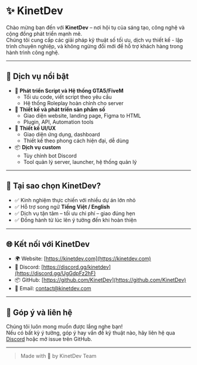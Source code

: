 # ✨ KinetDev

Chào mừng bạn đến với **KinetDev** – nơi hội tụ của sáng tạo, công nghệ và cộng đồng phát triển mạnh mẽ.  
Chúng tôi cung cấp các giải pháp kỹ thuật số tối ưu, dịch vụ thiết kế - lập trình chuyên nghiệp, và không ngừng đổi mới để hỗ trợ khách hàng trong hành trình công nghệ.

---

## 🚀 Dịch vụ nổi bật

- 🔧 **Phát triển Script và Hệ thống GTA5/FiveM**
  - Tối ưu code, viết script theo yêu cầu
  - Hệ thống Roleplay hoàn chỉnh cho server
- 🛒 **Thiết kế và phát triển sản phẩm số**
  - Giao diện website, landing page, Figma to HTML
  - Plugin, API, Automation tools
- 🎨 **Thiết kế UI/UX**
  - Giao diện ứng dụng, dashboard
  - Thiết kế theo phong cách hiện đại, dễ dùng
- 📦 **Dịch vụ custom**
  - Tùy chỉnh bot Discord
  - Tool quản lý server, launcher, hệ thống quản lý

---

## 📌 Tại sao chọn KinetDev?

- ✅ Kinh nghiệm thực chiến với nhiều dự án lớn nhỏ
- ✅ Hỗ trợ song ngữ **Tiếng Việt / English**
- ✅ Dịch vụ tận tâm – tối ưu chi phí – giao đúng hẹn
- ✅ Đồng hành từ lúc lên ý tưởng đến khi hoàn thiện

---

## 🌐 Kết nối với KinetDev

- 🌍 Website: [https://kinetdev.com](https://kinetdev.com) 
- 💬 Discord: [https://discord.gg/kinetdev](https://discord.gg/UgGdpFz2hF)
- 📦 GitHub: [https://github.com/KinetDev](https://github.com/KinetDev)
- 📧 Email: contact@kinetdev.com

---

## 📣 Góp ý và liên hệ

Chúng tôi luôn mong muốn được lắng nghe bạn!  
Nếu có bất kỳ ý tưởng, góp ý hay vấn đề kỹ thuật nào, hãy liên hệ qua [Discord](https://discord.gg/UgGdpFz2hF) hoặc mở issue trên GitHub.

---

> Made with 💙 by KinetDev Team

